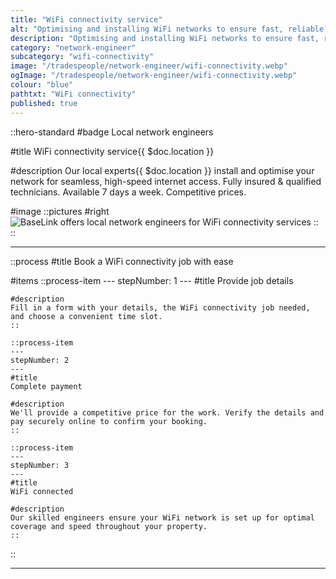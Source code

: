```yaml
---
title: "WiFi connectivity service"
alt: "Optimising and installing WiFi networks to ensure fast, reliable internet access"
description: "Optimising and installing WiFi networks to ensure fast, reliable internet access"
category: "network-engineer"
subcategory: "wifi-connectivity"
image: "/tradespeople/network-engineer/wifi-connectivity.webp"
ogImage: "/tradespeople/network-engineer/wifi-connectivity.webp"
colour: "blue"
pathtxt: "WiFi connectivity"
published: true
---
```


::hero-standard
#badge
Local network engineers

#title
WiFi connectivity service{{ $doc.location }}

#description
Our local experts{{ $doc.location }} install and optimise your network for seamless, high-speed internet access. Fully insured & qualified technicians. Available 7 days a week. Competitive prices.

#image
    ::pictures
    #right
    ![BaseLink offers local network engineers for WiFi connectivity services](/tradespeople/network-engineer/wifi-connectivity.webp)
    ::
::

---

::process
#title
Book a WiFi connectivity job with ease

#items
    ::process-item
    ---
    stepNumber: 1
    ---
    #title
    Provide job details

    #description
    Fill in a form with your details, the WiFi connectivity job needed, and choose a convenient time slot.
    ::
    
    ::process-item
    ---
    stepNumber: 2
    ---
    #title
    Complete payment

    #description
    We'll provide a competitive price for the work. Verify the details and pay securely online to confirm your booking.
    ::

    ::process-item
    ---
    stepNumber: 3
    ---
    #title
    WiFi connected

    #description
    Our skilled engineers ensure your WiFi network is set up for optimal coverage and speed throughout your property.
    ::
::

---